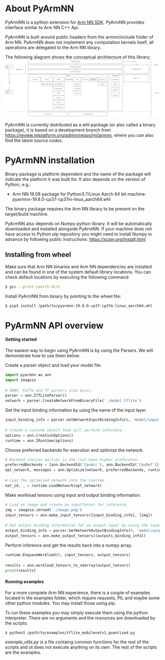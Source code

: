 # About PyArmNN

PyArmNN is a python extension for [Arm NN SDK](https://developer.arm.com/ip-products/processors/machine-learning/arm-nn).
PyArmNN provides interface similar to Arm NN C++ Api.

PyArmNN is built around public headers from the armnn/include folder of Arm NN. PyArmNN does not implement any computation kernels itself, all operations are
delegated to the Arm NN library.

The following diagram shows the conceptual architecture of this library:
![PyArmNN](./docs/images/pyarmnn.png)

PyArmNN is currently distributed as a whl package (or also called a binary package), it is based on a development branch from https://review.mlplatform.org/admin/repos/ml/armnn, where you can also find the latest source codes.

# PyArmNN installation

Binary package is platform dependent and the name of the package will indicate the platform it was built for. It also depends on the version of Python, e.g.:

* Arm NN 19.08 package for Python3.7/Linux Aarch 64 bit machine: pyarmnn-19.8.0-cp37-cp37m-linux_aarch64.whl

The binary package requires the Arm NN library to be present on the target/build machine.

PyArmNN also depends on Numpy python library. It will be automatically downloaded and installed alongside PyArmNN. If your machine does not have access to Python pip repository you might need to install Numpy in advance by following public instructions: https://scipy.org/install.html

## Installing from wheel

Make sure that Arm NN binaries and Arm NN dependencies are installed and can be found in one of the system default library locations. You can check default locations by executing the following command:
```bash
$ gcc --print-search-dirs
```
Install PyArmNN from binary by pointing to the wheel file:
```bash
$ pip3 install /path/to/pyarmnn-19.8.0-cp37-cp37m-linux_aarch64.whl
```

# PyArmNN API overview

#### Getting started
The easiest way to begin using PyArmNN is by using the Parsers. We will demonstrate how to use them below:

Create a parser object and load your model file.
```python
import pyarmnn as ann
import imageio

# ONNX, Caffe and TF parsers also exist.
parser = ann.ITfLiteParser()  
network = parser.CreateNetworkFromBinaryFile('./model.tflite')
```

Get the input binding information by using the name of the input layer.
```python
input_binding_info = parser.GetNetworkInputBindingInfo(0, 'model/input')

# Create a runtime object that will perform inference.
options = ann.CreationOptions()
runtime = ann.IRuntime(options)
```
Choose preferred backends for execution and optimize the network.
```python
# Backend choices earlier in the list have higher preference.
preferredBackends = [ann.BackendId('CpuAcc'), ann.BackendId('CpuRef')]
opt_network, messages = ann.Optimize(network, preferredBackends, runtime.GetDeviceSpec(), ann.OptimizerOptions())

# Load the optimized network into the runtime.
net_id, _ = runtime.LoadNetwork(opt_network)
```
Make workload tensors using input and output binding information.
```python
# Load an image and create an inputTensor for inference.
img = imageio.imread('./image.png')
input_tensors = ann.make_input_tensors([input_binding_info], [img])

# Get output binding information for an output layer by using the layer name.
output_binding_info = parser.GetNetworkOutputBindingInfo(0, 'model/output')
output_tensors = ann.make_output_tensors([outputs_binding_info])
```

Perform inference and get the results back into a numpy array.
```python
runtime.EnqueueWorkload(0, input_tensors, output_tensors)

results = ann.workload_tensors_to_ndarray(output_tensors)
print(results)
```

#### Running examples

For a more complete Arm NN experience, there is a couple of examples located in the examples folder, which require requests, PIL and maybe some other python modules. You may install those using pip.

To run these examples you may simply execute them using the python interpreter. There are no arguments and the resources are downloaded by the scripts:

```bash
$ python3 /path/to/examples/tflite_mobilenetv1_quantized.py
```

*example_utils.py* is a file containg common functions for the rest of the scripts and ot does not execute anything on its own. The rest of the scripts are the examples.
